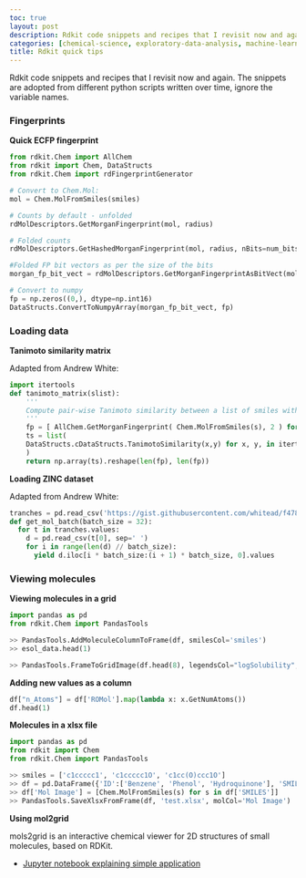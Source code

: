 ```yaml
---
toc: true
layout: post
description: Rdkit code snippets and recipes that I revisit now and again.
categories: [chemical-science, exploratory-data-analysis, machine-learning, resources]
title: Rdkit quick tips 
---
```


Rdkit code snippets and recipes that I revisit now and again. The snippets are adopted from different python scripts written over time, ignore the variable names.

### Fingerprints 

**Quick ECFP fingerprint** 

```python
from rdkit.Chem import AllChem
from rdkit import Chem, DataStructs
from rdkit.Chem import rdFingerprintGenerator

# Convert to Chem.Mol: 
mol = Chem.MolFromSmiles(smiles)

# Counts by default - unfolded 
rdMolDescriptors.GetMorganFingerprint(mol, radius) 

# Folded counts 
rdMolDescriptors.GetHashedMorganFingerprint(mol, radius, nBits=num_bits)

#Folded FP bit vectors as per the size of the bits 
morgan_fp_bit_vect = rdMolDescriptors.GetMorganFingerprintAsBitVect(mol, radius, nBits=num_bits)

# Convert to numpy 
fp = np.zeros((0,), dtype=np.int16)
DataStructs.ConvertToNumpyArray(morgan_fp_bit_vect, fp)
```

### Loading data

**Tanimoto similarity matrix**

Adapted from Andrew White: 

```python
import itertools
def tanimoto_matrix(slist):
    '''
    Compute pair-wise Tanimoto similarity between a list of smiles with ECFP4 FPs
    '''
    fp = [ AllChem.GetMorganFingerprint( Chem.MolFromSmiles(s), 2 ) for s in slist ]
    ts = list(
    DataStructs.cDataStructs.TanimotoSimilarity(x,y) for x, y, in itertools.product(fp, repeat=2)
    )
    return np.array(ts).reshape(len(fp), len(fp))
```

**Loading ZINC dataset** 

Adapted from Andrew White:

```python
tranches = pd.read_csv('https://gist.githubusercontent.com/whitead/f47887e45bbd2f38332182d2d422da6b/raw/a3948beac9b9034dab432b697c5ec238503ac5d0/tranches.txt')
def get_mol_batch(batch_size = 32):
  for t in tranches.values:
    d = pd.read_csv(t[0], sep=' ')    
    for i in range(len(d) // batch_size):
      yield d.iloc[i * batch_size:(i + 1) * batch_size, 0].values
```

### Viewing molecules 

**Viewing molecules in a grid**

```python
import pandas as pd
from rdkit.Chem import PandasTools

>> PandasTools.AddMoleculeColumnToFrame(df, smilesCol='smiles')
>> esol_data.head(1)

>> PandasTools.FrameToGridImage(df.head(8), legendsCol="logSolubility", molsPerRow=4)
```

**Adding new values as a column** 

```python
df["n_Atoms"] = df['ROMol'].map(lambda x: x.GetNumAtoms())
df.head(1)
```

**Molecules in a xlsx file**

```python
import pandas as pd
from rdkit import Chem
from rdkit.Chem import PandasTools

>> smiles = ['c1ccccc1', 'c1ccccc1O', 'c1cc(O)ccc1O']
>> df = pd.DataFrame({'ID':['Benzene', 'Phenol', 'Hydroquinone'], 'SMILES':smiles})
>> df['Mol Image'] = [Chem.MolFromSmiles(s) for s in df['SMILES']]
>> PandasTools.SaveXlsxFromFrame(df, 'test.xlsx', molCol='Mol Image')
```

**Using mol2grid**

mols2grid is an interactive chemical viewer for 2D structures of small molecules, based on RDKit.

* [Jupyter notebook explaining simple application](https://practicalcheminformatics.blogspot.com/2021/10/exploratory-data-analysis-with.html)